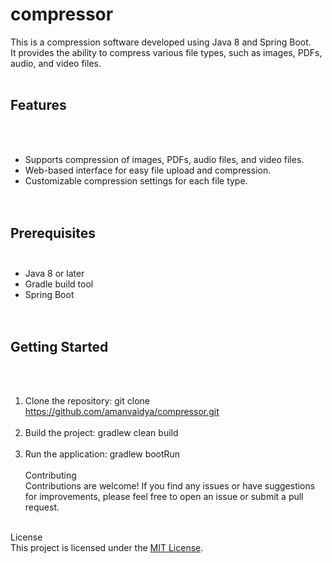 # compressor


This is a compression software developed using Java 8 and Spring Boot.<br>
It provides the ability to compress various file types, such as images, PDFs, audio, and video files.
<br><br>
## Features
<br><br>
- Supports compression of images, PDFs, audio files, and video files.<br>
- Web-based interface for easy file upload and compression.<br>
- Customizable compression settings for each file type.<br>
<br><br>
## Prerequisites<br><br>
- Java 8 or later<br>
- Gradle build tool<br>
- Spring Boot<br>
<br><br>
## Getting Started
<br><br>
1. Clone the repository: git clone https://github.com/amanvaidya/compressor.git
<br><br>
2. Build the project: gradlew clean build
<br><br>
3. Run the application: gradlew bootRun
<br><br>
Contributing<br>
Contributions are welcome! If you find any issues or have suggestions for improvements, please feel free to open an issue or submit a pull request.
<br><br>

License<br>
This project is licensed under the <a href="https://github.com/amanvaidya/compressor/blob/main/License">MIT License</a>.
